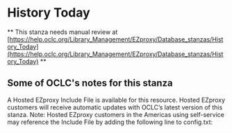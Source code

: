 # History Today
** This stanza needs manual review at [https://help.oclc.org/Library_Management/EZproxy/Database_stanzas/History_Today](https://help.oclc.org/Library_Management/EZproxy/Database_stanzas/History_Today) **

## Some of OCLC's notes for this stanza

A Hosted EZproxy Include File is available for this resource. Hosted EZproxy customers will receive automatic updates with OCLC&rsquo;s latest version of this stanza. Note: Hosted EZproxy customers in the Americas using self-service may reference the Include File by adding the following line to config.txt:

&nbsp;

&nbsp;
